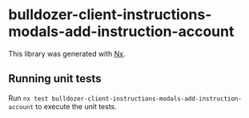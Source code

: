 # bulldozer-client-instructions-modals-add-instruction-account

This library was generated with [Nx](https://nx.dev).

## Running unit tests

Run `nx test bulldozer-client-instructions-modals-add-instruction-account` to execute the unit tests.
